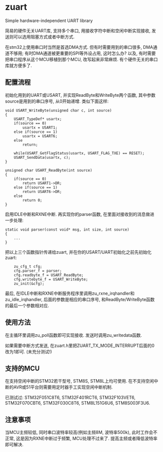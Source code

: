 # zuart

Simple hardware-independent UART library

简易的硬件无关UART库, 支持多个串口, 用接收字符中断和空闲中断实现接收, 发送则可以选用阻塞方式或者中断方式.

在stm32上使用串口时当然是首选DMA方式. 但有时需要用到的串口很多, DMA通道不够用; 有时DMA通道被更重要的SPI等外设占用, 这时怎么办? 以及, 有时需要把串口程序从这个MCU移植到那个MCU, 改写起来非常麻烦. 有个硬件无关的串口库就方便多了.

## 配置流程

初始化用到的UART或USART, 并实现ReadByte和WriteByte两个函数, 其中参数source是用到的串口序号, 从0开始递增. 类似下面这样:

```
void USART_WriteByte(unsigned char c, int source)
{
    USART_TypeDef* usartx;
    if(source == 0)
        usartx = USART1;
    else if(source == 1)
        usartx = USART6;
    else
        return;

    while(USART_GetFlagStatus(usartx, USART_FLAG_TXE) == RESET);
    USART_SendData(usartx, c);
}

unsigned char USART_ReadByte(int source)
{
    if(source == 0)
        return USART1->DR;
    else if(source == 1)
        return USART6->DR;
    else
        return 0;
}
```

启用IDLE中断和RXNE中断. 再实现你的parser函数, 在里面对接收到的消息做进一步处理:

```
static void parser(const void* msg, int size, int source)
{
    ...
}          
```

把以上三个函数指针传递给zuart, 并在你的USART/UART初始化之前先初始化zuart:
```
    zu_cfg_t cfg;
    cfg.parser_f = parser;
    cfg.readbyte_f = USART_ReadByte;
    cfg.writebyte_f = USART_WriteByte;
    zu_init(&cfg);
```

最后, 在IDLE中断和RXNE中断服务程序里调用zu_rxne_irqhandler和zu_idle_irqhandler, 后面的参数是相应的串口序号, 和ReadByte/WriteByte函数的最后一个参数相对应.

## 使用方法

在主循环里调用zu_poll函数即可实现接收. 发送时调用zu_writedata函数.

如果需要中断方式发送, 在zuart.h里把ZUART_TX_MODE_INTERRUPT后面的0改为1即可. (未充分测试!)

## 支持的MCU

在支持空闲中断的STM32若干型号, STM8S, STM8L上均可使用. 在不支持空闲中断的AVR或51平台则需要用定时器手工实现空闲中断机制.

已测试过: STM32F051C8T6, STM32F401RCT6, STM32F103VET6, STM32F070CBT6, STM32F030C8T6, STM8L151G6U6, STM8S003F3U6.

## 注意事项

当MCU主频较低, 同时串口波特率较高(例如主频8M, 波特率500k), 此时工作会不正常, 这是因为RXNE中断过于频繁, MCU处理不过来了. 提高主频或者降低波特率即可解决.
